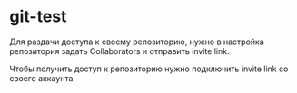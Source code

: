 # git-test
Для раздачи доступа к своему репозиторию, нужно в настройка репозитория задать Collaborators и отправить invite link.

Чтобы получить доступ к репозиторию нужно подключить invite link со своего аккаунта
